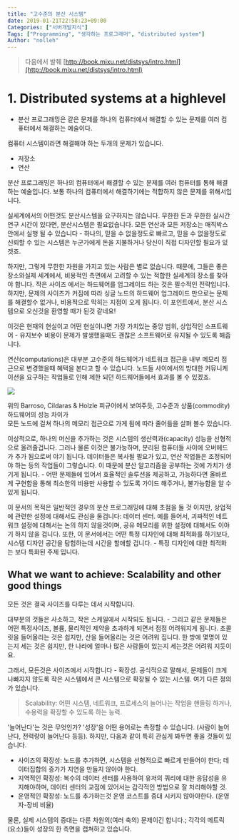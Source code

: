 ```yaml
---
title: "고수준의 분산 시스템"
date: 2019-01-21T22:58:23+09:00
Categories: ["서버개발지식"]
Tags: ["Programming", "생각하는 프로그래머", "distributed system"]
Author: "nolleh"
---
```


> 다음에서 발췌
> [http://book.mixu.net/distsys/intro.html](http://book.mixu.net/distsys/intro.html)

# 1. Distributed systems at a highlevel

- 분산 프로그래밍은 같은 문제를 하나의 컴퓨터에서 해결할 수 있는 문제를 여러 컴퓨터에서 해결하는 예술이다.

컴퓨터 시스템이라면 해결해야 하는 두개의 문제가 있습니다.

- 저장소
- 연산

분산 프로그래밍은 하나의 컴퓨터에서 해결할 수 있는 문제를 여러 컴퓨터를 통해 해결하는 예술입니다. 보통 하나의 컴퓨터에서 해결하기에는 적합하지 않은 문제를 위해서입니다.

실세계에서의 어떤것도 분산시스템을 요구하지는 않습니다. 무한한 돈과 무한한 실시간 연구 시간이 있다면, 분산시스템은 필요없습니다. 모든 연산과 모든 저장소는 매직박스 안에서 실행 될 수 있습니다 - 하나의, 믿을 수 없을정도로 빠르고, 믿을 수 없을정도로 신뢰할 수 있는 시스템은 누군가에게 돈을 지불하거나 당신이 직접 디자인할 필요가 있겟죠.

하지만, 그렇게 무한한 자원을 가지고 있는 사람은 별로 없습니다. 때문에, 그들은 좋은 장소와실제 세계에서, 비용적인 측면에서 고려할 수 있는 적합한 실세계의 장소를 찾아야 합니다. 작은 사이즈 에서는 하드웨어를 업그레이드 하는 것은 필수적인 전략입니다. 하지만, 문제의 사이즈가 커짐에 따라 싱글 노드의 하드웨어 업그레이드 만으로는 문제를 해결할수 없거나, 비용적으로 막히는 지점이 오게 됩니다. 이 포인트에서, 분산 시스템으로 오신것을 환영할 때가 된것 같네요!

이것은 현재의 현실이고 어떤 현실이냐면 가장 가치있는 중앙 범위, 상업적인 소프트웨어 - 유지보수 비용이 문제가 발생했을때도 괜찮은 소프트웨어로 유지될 수 있도록 해줍니다.

연산(computations)은 대부분 고수준의 하드웨어가 네트워크 접근을 내부 메모리 접근으로 변경했을때 혜택을 본다고 할 수 있습니다.
노드들 사이에서의 방대한 커뮤니케이션을 요구하는 작업들로 인해 제한 되던 하드웨어들에서 효과를 볼 수 있겠죠.

![](http://book.mixu.net/distsys/images/barroso_holzle.png)

위의 Barroso, Cildaras & Holzle 피규어에서 보여주듯, 고수준과 상품(commodity) 하드웨어의 성능 차이가  
모든 노드에 걸쳐 하나의 메모리 접근으로 가게 됨에 따라 줄어듦을 살펴 볼수 있습니다.

이상적으로, 하나의 머신을 추가하는 것은 시스템의 생산력과(capacity) 성능을 선형적으로 올려줄겁니다.
그러나 물론 이것은 불가능하며, 분리된 컴퓨터들 사이에 오버헤드가 추가 됨으로써 야기 됩니다. 데이터들은 복사될 필요가 있고, 연산 작업들은 조정되어야 하는 등의 작업들이 그렇습니다. 이 때문에 분산 알고리즘을 공부하는 것에 가치가 생기게 됩니다. - 어떤 문제들에 있어서 효율적인 솔루션을 제공하고, 가능하다면 올바르게 구현함을 통해 최소한의 비용만 사용할 수 있도록 가이드 해주거나, 불가능함을 알 수 있게 됩니다.

이 문서의 목적은 일반적인 경우의 분산 프로그래밍에 대해 초점을 둘 것 이지만, 상업적에 관련한 설정에 대해서도 관심을 둘겁니다: 데이터 센터.
예를 들어서, 괴짜적인 네트워크 설정에 대해서는 논의 하지 않을것이며, 공유 메모리를 위한 설정에 대해서도 이야기 하지 않을 겁니다. 또한, 이 문서에서는 어떤 특정 디자인에 대해 최적화를 하기보다, 시스템 디자인 공간을 탐험하는데 시간을 할애할 겁니다. - 특정 디자인에 대한 최적화는 보다 특화된 주제 입니다.

## What we want to achieve: Scalability and other good things

모든 것은 결국 사이즈를 다루는 데서 시작합니다.

대부분의 것들은 사소하고, 작은 스케일에서 시작되도 됩니다. - 그리고 같은 문제들은 어떤 특정사이즈, 볼륨, 물리적인 제약을 초과하게 되면서 점점 어려워지게 됩니다. 초콜릿을 들어올리는 것은 쉽지만, 산을 들어올리는 것은 어려워 집니다. 한 방에 몇명이 있는지 세는 것은 쉽지만, 한 나라에 얼마나 많은 사람들이 있는지 세는것은 어려워 지듯이요.

그래서, 모든것은 사이즈에서 시작합니다 - 확장성. 공식적으로 말해서, 문제들이 크게 나빠지지 않도록 작은 시스템에서 큰 시스템으로 확장될 수 있는 시스템. 여기 다른 정의가 있습니다.

> Scalability: 어떤 시스템, 네트워크, 프로세스의 늘어나는 작업을 핸들링 하거나, 수용력을 확장할 수 있도록 하는 능력.

'늘어난다'는 것은 무엇인가? '성장'을 어떤 용어로는 측정할 수 있습니다. (사람이 늘어난다, 전력량이 늘어난다 등등). 하지만, 다음과 같이 특히 관심게 봐두면 좋을 것들이 있습니다.

- 사이즈의 확장성: 노드를 추가하면, 시스템을 선형적으로 빠르게 만들어야 한다; 데이터집합의 증가가 지연을 만들지 않아야 한다.
- 지역적인 확장성: 복수의 데이터 센터를 사용하여 유저의 쿼리에 대한 응답성을 유지해야하며, 데이터 센터의 교점에 있어서는 감각적인 방법으로 잘 처리해야할 것.
- 운영적인 확장성: 노드를 추가하는것 운영 코스트를 증대 시키지 않아야한다. (운영자-장비 비율)

물론, 실제 시스템의 증대는 다른 차원의(여러 축의) 문제이긴 합니다.; 각각의 메트릭(요소)들이 성장의 한 측면을 캡쳐하고 있습니다.
